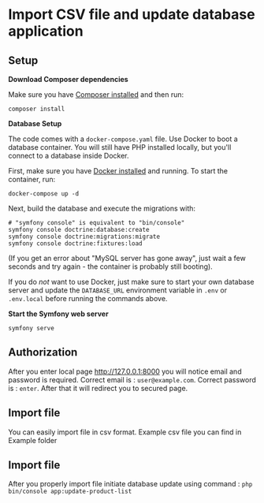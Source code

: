 # Import CSV file and update database application

## Setup

**Download Composer dependencies**

Make sure you have [Composer installed](https://getcomposer.org/download/)
and then run:

```
composer install
```

**Database Setup**

The code comes with a `docker-compose.yaml` file. 
Use Docker to boot a database container. You will still have PHP installed
locally, but you'll connect to a database inside Docker. 

First, make sure you have [Docker installed](https://docs.docker.com/get-docker/)
and running. To start the container, run:

```
docker-compose up -d
```

Next, build the database and execute the migrations with:

```
# "symfony console" is equivalent to "bin/console"
symfony console doctrine:database:create
symfony console doctrine:migrations:migrate
symfony console doctrine:fixtures:load
```

(If you get an error about "MySQL server has gone away", just wait
a few seconds and try again - the container is probably still booting).

If you do *not* want to use Docker, just make sure to start your own
database server and update the `DATABASE_URL` environment variable in
`.env` or `.env.local` before running the commands above.

**Start the Symfony web server**

```
symfony serve
```
## Authorization

After you enter local page http://127.0.0.1:8000 you will notice email and password is required.
Correct email is : `user@example.com`.
Correct password is : `enter`.
After that it will redirect you to secured page.

## Import file

You can easily import file in csv format. 
Example csv file you can find in Example folder

## Import file

After you properly import file initiate database update using command : `php bin/console app:update-product-list` 